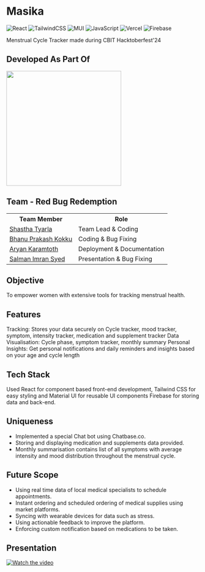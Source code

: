 # Masika
![React](https://img.shields.io/badge/react-%2320232a.svg?style=for-the-badge&logo=react&logoColor=%2361DAFB)
![TailwindCSS](https://img.shields.io/badge/tailwindcss-%2338B2AC.svg?style=for-the-badge&logo=tailwind-css&logoColor=white)
![MUI](https://img.shields.io/badge/MUI-%230081CB.svg?style=for-the-badge&logo=mui&logoColor=white)
![JavaScript](https://img.shields.io/badge/javascript-%23323330.svg?style=for-the-badge&logo=javascript&logoColor=%23F7DF1E)
![Vercel](https://img.shields.io/badge/vercel-%23000000.svg?style=for-the-badge&logo=vercel&logoColor=white)
![Firebase](https://img.shields.io/badge/firebase-%23039BE5.svg?style=for-the-badge&logo=firebase)


Menstrual Cycle Tracker made during CBIT Hacktoberfest'24

## Developed As Part Of

<img src="https://github.com/user-attachments/assets/0ed415ad-aafb-4193-baf2-048dcce763ce" height="auto" width="300">

## Team - Red Bug Redemption
<table>
<tr>
  <th>Team Member</th>
  <th>Role</th>
</tr>
<tr>
  <td><a href="https://github.com/Lonelyguy123">Shastha Tyarla</a></td>
  <td>Team Lead & Coding</td>
</tr>
<tr>
  <td><a href="https://github.com/humbledneuron">Bhanu Prakash Kokku</a></td>
  <td>Coding & Bug Fixing</td>
</tr>
<tr>
  <td><a href="https://github.com/spaciouscoder78">Aryan Karamtoth</a></td>
  <td>Deployment & Documentation</td>
</tr>
<tr>
  <td><a href="https://github.com/Salman-a-gamer">Salman Imran Syed</a></td>
  <td>Presentation & Bug Fixing</td>
</tr>
</table>

## Objective

To empower women with extensive tools for tracking menstrual health.

## Features

Tracking: Stores your data securely on Cycle tracker, mood tracker, symptom, intensity tracker, medication and supplement tracker
Data Visualisation: Cycle phase, symptom tracker, monthly summary
Personal Insights: Get personal notifications and daily reminders and insights based on your age and cycle length

## Tech Stack

Used React for component based front-end development, Tailwind CSS for easy styling and Material UI for reusable UI components
Firebase for storing data and back-end.

## Uniqueness
- Implemented a special Chat bot using Chatbase.co.
- Storing and displaying medication and supplements data provided.
- Monthly summarisation contains list of all symptoms with average intensity and mood distribution throughout the menstrual cycle.

## Future Scope
- Using real time data of local medical specialists to schedule appointments.
- Instant ordering and scheduled ordering of medical supplies using market platforms.
- Syncing with wearable devices for data such as stress.
- Using actionable feedback to improve the platform.
- Enforcing custom notification based on medications to be taken.




## Presentation

[![Watch the video](https://github.com/user-attachments/assets/07e60b27-0a21-4fc9-b222-5ce5a96a1010
)](https://www.youtube.com/watch?v=hTnPbJe9CAY)
